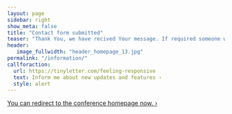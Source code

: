 ```yaml
---
layout: page
sidebar: right
show_meta: false
title: "Contact form submitted"
teaser: "Thank You, we have recived Your message. If required someone will contact You back."
header:
   image_fullwidth: "header_homepage_13.jpg"
permalink: "/information/"
callforaction:
  url: https://tinyletter.com/feeling-responsive
  text: Inform me about new updates and features ›
  style: alert
---
```

<a class="radius button small" href="{{ site.url }}{{ site.baseurl }}">You can redirect to the conference homepage now. ›</a>

